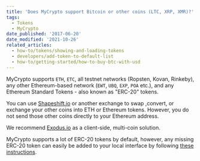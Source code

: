 ```yaml
---
title: 'Does MyCrypto support Bitcoin or other coins (LTC, XRP, XMR)?'
tags:
  - Tokens
  - MyCrypto
date_published: '2017-06-20'
date_modified: '2021-10-26'
related_articles:
  - how-to/tokens/showing-and-loading-tokens
  - developers/add-token-to-default-list
  - how-to/getting-started/how-to-buy-btc-with-usd
---
```


MyCrypto supports `ETH`, `ETC`, all testnet networks (Ropsten, Kovan, Rinkeby), any other Ethereum-based network (`EWT`, `UBQ`, `EXP`, `POA` etc.), and any Ethereum Standard Tokens - also known as "ERC-20" tokens.

You can use [Shapeshift.io](https://shapeshift.io/) or another exchange to swap ,convert, or exchange your other coins into ETH or Ethereum tokens. However, you do not send those other coins directly to your Ethereum address.

We recommend [Exodus.io](https://www.exodus.io/) as a client-side, multi-coin solution.

MyCrypto supports a lot of ERC-20 tokens by default, however, any missing ERC-20 token can easily be added to your local interface by following [these instructions](/how-to/tokens/showing-and-loading-tokens).
